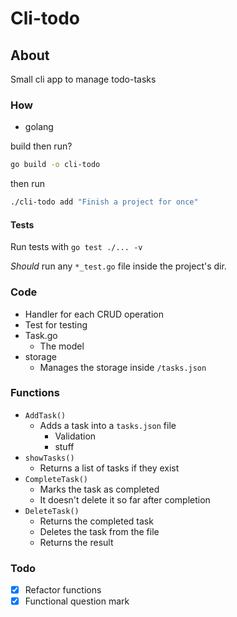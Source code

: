 # Cli-todo

## About

Small cli app to manage todo-tasks

### How

- golang

build then run?

```sh
go build -o cli-todo
```

then run

```sh
./cli-todo add "Finish a project for once"
```

#### Tests

Run tests with `go test ./... -v`

_Should_ run any `*_test.go` file inside the project's dir.

### Code

- Handler for each CRUD operation
- Test for testing
- Task.go
  - The model
- storage
  - Manages the storage inside `/tasks.json`

### Functions

- `AddTask()`
  - Adds a task into a `tasks.json` file
    - Validation
    - stuff
- `showTasks()`
  - Returns a list of tasks if they exist
- `CompleteTask()`
  - Marks the task as completed
  - It doesn't delete it so far after completion
- `DeleteTask()`
  - Returns the completed task
  - Deletes the task from the file
  - Returns the result

### Todo

- [x] Refactor functions
- [x] Functional question mark
